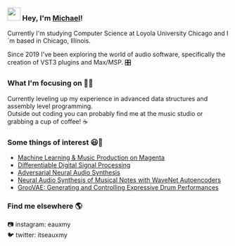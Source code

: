 ### <img src="https://media.giphy.com/media/hvRJCLFzcasrR4ia7z/giphy.gif" width="30px"> Hey, I'm [Michael](https://github.com/mcollins21)!

Currently I'm studying Computer Science at Loyola University Chicago and I´m based in Chicago, Illinois.

Since 2019 I've been exploring the world of audio software, specifically the creation of VST3 plugins and Max/MSP. :control_knobs:

### What I'm focusing on 👨‍💻

Currently leveling up my experience in advanced data structures and assembly level programming. <br />
Outside out coding you can probably find me at the music studio or grabbing a cup of coffee! :coffee:

### Some things of interest 😃🧾
<!-- BLOG-POST-LIST:START -->
- [Machine Learning & Music Production on Magenta](https://magenta.tensorflow.org)
- [Differentiable Digital Signal Processing](https://openreview.net/forum?id=B1x1ma4tDr)
- [Adversarial Neural Audio Synthesis](https://openreview.net/forum?id=H1xQVn09FX)
- [Neural Audio Synthesis of Musical Notes with WaveNet Autoencoders](https://research.google/pubs/pub46119/)
- [GrooVAE: Generating and Controlling Expressive Drum Performances](https://magenta.tensorflow.org/groovae)
<!-- BLOG-POST-LIST:END -->

### Find me elsewhere 🌎

:camera: instagram: eauxmy <br />
:bird: twitter: itseauxmy

<!---
mcollins21/mcollins21 is a ✨ special ✨ repository because its `README.md` (this file) appears on your GitHub profile.
You can click the Preview link to take a look at your changes.
--->

